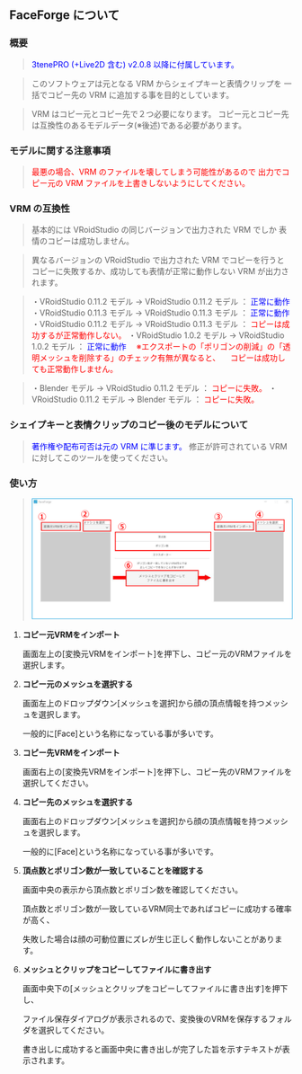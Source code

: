 ## FaceForge について

### 概要

><font color="Blue">3tenePRO (+Live2D 含む) v2.0.8 以降に付属しています。</font>

>このソフトウェアは元となる VRM からシェイプキーと表情クリップを
>一括でコピー先の VRM に追加する事を目的としています。

>VRM はコピー元とコピー先で２つ必要になります。
>コピー元とコピー先は互換性のあるモデルデータ(※後述)である必要があります。


### モデルに関する注意事項

><font color="Red">最悪の場合、VRM のファイルを壊してしまう可能性があるので
>出力でコピー元の VRM ファイルを上書きしないようにしてください。</font>


### VRM の互換性

>基本的には VRoidStudio の同じバージョンで出力された VRM でしか
>表情のコピーは成功しません。

>異なるバージョンの VRoidStudio で出力された VRM でコピーを行うと
>コピーに失敗するか、成功しても表情が正常に動作しない VRM が出力されます。


>・VRoidStudio 0.11.2 モデル → VRoidStudio 0.11.2 モデル ： <font color="Blue">正常に動作</font>
>・VRoidStudio 0.11.3 モデル → VRoidStudio 0.11.3 モデル ： <font color="Blue">正常に動作</font>
>・VRoidStudio 0.11.2 モデル → VRoidStudio 0.11.3 モデル ： <font color="Red">コピーは成功するが正常動作しない。</font>
>・VRoidStudio 1.0.2 モデル → VRoidStudio 1.0.2 モデル ： <font color="Blue">正常に動作</font>
　<font color="Red">※エクスポートの「ポリゴンの削減」の「透明メッシュを削除する」のチェック有無が異なると、
　コピーは成功しても正常動作しません。</font>

>・Blender モデル → VRoidStudio 0.11.2 モデル ： <font color="Red">コピーに失敗。</font>
>・VRoidStudio 0.11.2 モデル → Blender モデル ： <font color="Red">コピーに失敗。</font>


### シェイプキーと表情クリップのコピー後のモデルについて

><font color="Blue">著作権や配布可否は元の VRM に準じます。</font>
>修正が許可されている VRM に対してこのツールを使ってください。


### 使い方

>![画像](image/FaceForge_1.png "")

1. **コピー元VRMをインポート**

    画面左上の[変換元VRMをインポート]を押下し、コピー元のVRMファイルを選択します。

2. **コピー元のメッシュを選択する**

    画面左上のドロップダウン[メッシュを選択]から顔の頂点情報を持つメッシュを選択します。

    一般的に[Face]という名称になっている事が多いです。

3. **コピー先VRMをインポート**

    画面右上の[変換先VRMをインポート]を押下し、コピー先のVRMファイルを選択してください。

4. **コピー先のメッシュを選択する**

    画面右上のドロップダウン[メッシュを選択]から顔の頂点情報を持つメッシュを選択します。

    一般的に[Face]という名称になっている事が多いです。

5. **頂点数とポリゴン数が一致していることを確認する**

    画面中央の表示から頂点数とポリゴン数を確認してください。

    頂点数とポリゴン数が一致しているVRM同士であればコピーに成功する確率が高く、

    失敗した場合は顔の可動位置にズレが生じ正しく動作しないことがあります。

6. **メッシュとクリップをコピーしてファイルに書き出す**

    画面中央下の[メッシュとクリップをコピーしてファイルに書き出す]を押下し、

    ファイル保存ダイアログが表示されるので、変換後のVRMを保存するフォルダを選択してください。

    書き出しに成功すると画面中央に書き出しが完了した旨を示すテキストが表示されます。




